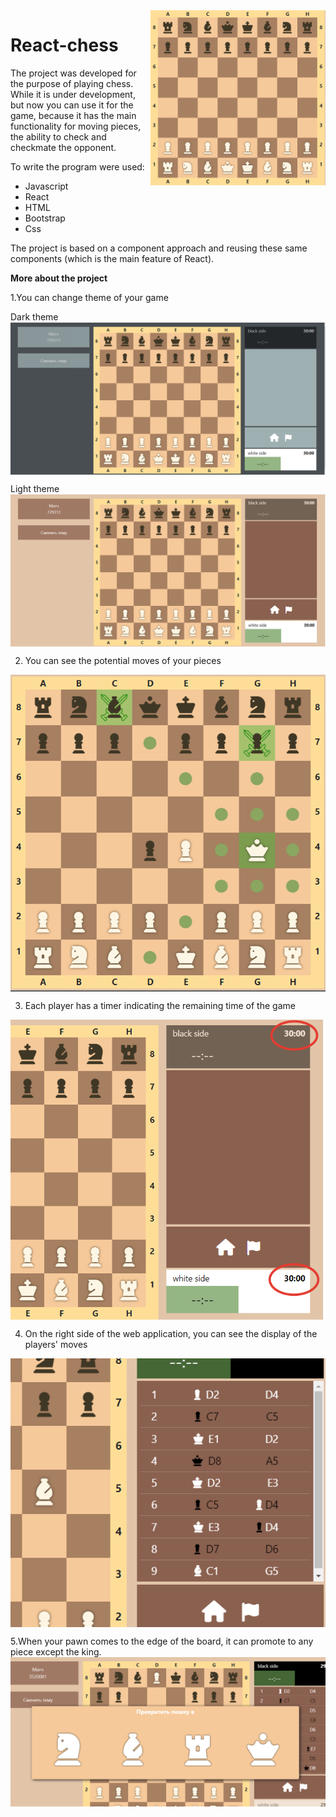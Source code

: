 <img align="right" width="280" height="280" src="readMeImg/2022-12-05_13-40-15.png" alt="react-chess">

# React-chess
The project was developed for the purpose of playing chess. While it is under development, but now you can use it for the game, because it has the main functionality for moving pieces, the ability to check and checkmate the opponent.

To write the program were used: 
- Javascript 
- React 
- HTML
- Bootstrap
- Css

The project is based on a component approach and reusing these same components (which is the main feature of React).

**More about the project**

1.You can change theme of your game 

Dark theme
<img align="center" src="readMeImg/2023-04-03_16-09-40.png" alt="dark-theme">

Light theme
<img align="center" src="readMeImg/2023-04-03_16-14-29.png" alt="light-theme">


2. You can see the potential moves of your pieces
<img align="center" src="readMeImg/2023-04-03_16-17-18.png" alt="light-theme">


3. Each player has a timer indicating the remaining time of the game
<img align="center" src="readMeImg/2023-04-03_16-28-47.png" alt="timer">


4. On the right side of the web application, you can see the display of the players' moves
<img align="center" src="readMeImg/2023-04-03_16-31-50.png" alt="timer">


5.When your pawn comes to the edge of the board, it can promote to any piece except the king.
<img align="center" src="readMeImg/2023-04-03_16-35-04.png" alt="timer">
